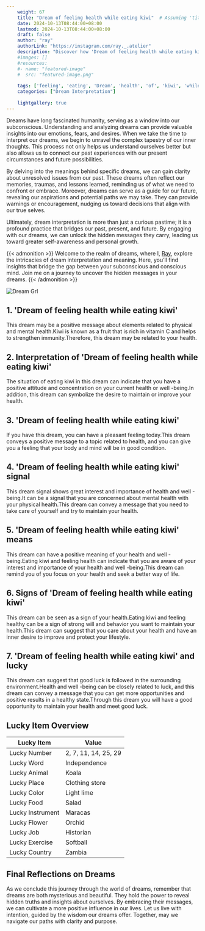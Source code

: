 ```yaml
---
    weight: 67
    title: "Dream of feeling health while eating kiwi"  # Assuming 'title' column exists
    date: 2024-10-13T08:44:00+08:00
    lastmod: 2024-10-13T08:44:00+08:00
    draft: false
    author: "ray"
    authorLink: "https://instagram.com/ray._.atelier"
    description: "Discover how 'Dream of feeling health while eating kiwi' can interpret your future and uncover its significant meanings in your life."
    #images: []
    #resources:
    #- name: "featured-image"
    #  src: "featured-image.png"
    
    tags: ['feeling', 'eating', 'Dream', 'health', 'of', 'kiwi', 'while']
    categories: ["Dream Interpretation"]
    
    lightgallery: true
---
```

    
Dreams have long fascinated humanity, serving as a window into our subconscious. Understanding and analyzing dreams can provide valuable insights into our emotions, fears, and desires. When we take the time to interpret our dreams, we begin to unravel the complex tapestry of our inner thoughts. This process not only helps us understand ourselves better but also allows us to connect our past experiences with our present circumstances and future possibilities.

By delving into the meanings behind specific dreams, we can gain clarity about unresolved issues from our past. These dreams often reflect our memories, traumas, and lessons learned, reminding us of what we need to confront or embrace. Moreover, dreams can serve as a guide for our future, revealing our aspirations and potential paths we may take. They can provide warnings or encouragement, nudging us toward decisions that align with our true selves.

Ultimately, dream interpretation is more than just a curious pastime; it is a profound practice that bridges our past, present, and future. By engaging with our dreams, we can unlock the hidden messages they carry, leading us toward greater self-awareness and personal growth.

{{< admonition >}}
Welcome to the realm of dreams, where I, [Ray](https://instagram.com/ray._.atelier), explore the intricacies of dream interpretation and meaning. Here, you’ll find insights that bridge the gap between your subconscious and conscious mind. Join me on a journey to uncover the hidden messages in your dreams.
{{< /admonition >}}

![Dream Grl](https://cdn.pixabay.com/photo/2017/11/02/03/35/gothic-2910057_1280.jpg "Dream Grl")

## 1. 'Dream of feeling health while eating kiwi'
This dream may be a positive message about elements related to physical and mental health.Kiwi is known as a fruit that is rich in vitamin C and helps to strengthen immunity.Therefore, this dream may be related to your health.

## 2. Interpretation of 'Dream of feeling health while eating kiwi'
The situation of eating kiwi in this dream can indicate that you have a positive attitude and concentration on your current health or well -being.In addition, this dream can symbolize the desire to maintain or improve your health.

## 3. 'Dream of feeling health while eating kiwi'
If you have this dream, you can have a pleasant feeling today.This dream conveys a positive message to a topic related to health, and you can give you a feeling that your body and mind will be in good condition.

## 4. 'Dream of feeling health while eating kiwi' signal
This dream signal shows great interest and importance of health and well -being.It can be a signal that you are concerned about mental health with your physical health.This dream can convey a message that you need to take care of yourself and try to maintain your health.

## 5. 'Dream of feeling health while eating kiwi' means
This dream can have a positive meaning of your health and well -being.Eating kiwi and feeling health can indicate that you are aware of your interest and importance of your health and well -being.This dream can remind you of you focus on your health and seek a better way of life.

## 6. Signs of 'Dream of feeling health while eating kiwi'
This dream can be seen as a sign of your health.Eating kiwi and feeling healthy can be a sign of strong will and behavior you want to maintain your health.This dream can suggest that you care about your health and have an inner desire to improve and protect your lifestyle.

## 7. 'Dream of feeling health while eating kiwi' and lucky
This dream can suggest that good luck is followed in the surrounding environment.Health and well -being can be closely related to luck, and this dream can convey a message that you can get more opportunities and positive results in a healthy state.Through this dream you will have a good opportunity to maintain your health and meet good luck.

## Lucky Item Overview
| Lucky Item          | Value              |
|---------------|--------------------|
| Lucky Number        | 2, 7, 11, 14, 25, 29  |
| Lucky Word          | Independence |
| Lucky Animal        | Koala |
| Lucky Place         | Clothing store     |
| Lucky Color         | Light lime     |
| Lucky Food          | Salad      |
| Lucky Instrument    | Maracas |
| Lucky Flower        | Orchid    |
| Lucky Job           | Historian       |
| Lucky Exercise      | Softball  |
| Lucky Country       | Zambia    |


##  Final Reflections on Dreams

As we conclude this journey through the world of dreams, remember that dreams are both mysterious and beautiful. They hold the power to reveal hidden truths and insights about ourselves. By embracing their messages, we can cultivate a more positive influence in our lives. Let us live with intention, guided by the wisdom our dreams offer. Together, may we navigate our paths with clarity and purpose.
